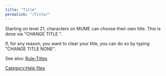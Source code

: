 ```yaml
---
title: "Title"
permalink: "/Title/"
---
```


Starting on level 21, characters on MUME can choose their own title.
This is done via "CHANGE TITLE <new title>".

If, for any reason, you want to clear your title, you can do so by
typing "CHANGE TITLE NONE".

See also: [Rule-Titles](Rule-Titles "wikilink")

[Category:Help files](Category:Help_files "wikilink")
